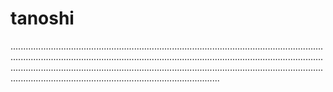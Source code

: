 # tanoshi

.......................................................................................................................................................................................................................................................................................................................................................................................................................................................................